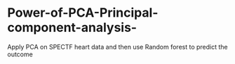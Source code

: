 # Power-of-PCA-Principal-component-analysis-
Apply PCA on SPECTF heart data and then use Random forest to predict the outcome
